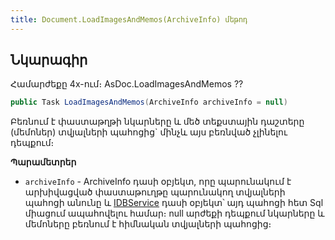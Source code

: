 ```yaml
---
title: Document.LoadImagesAndMemos(ArchiveInfo) մեթոդ
---
```


## Նկարագիր

Համարժեքը 4x-ում։ AsDoc.LoadImagesAndMemos ??

```c#
public Task LoadImagesAndMemos(ArchiveInfo archiveInfo = null)
```

Բեռնում է փաստաթղթի նկարները և մեծ տեքստային դաշտերը (մեմոներ) տվյալների պահոցից` մինչև այս բեռնված չլինելու դեպքում։

**Պարամետրեր**

* `archiveInfo` - ArchiveInfo դասի օբյեկտ, որը պարունակում է արխիվացված փաստաթուղթը պարունակող տվյալների պահոցի անունը և [IDBService](../../services/IDBService.md) դասի օբյեկտ՝ այդ պահոցի հետ Sql միացում ապահովելու համար։ null արժեքի դեպքում նկարները և մեմոները բեռնում է հիմնական տվյալների պահոցից։

